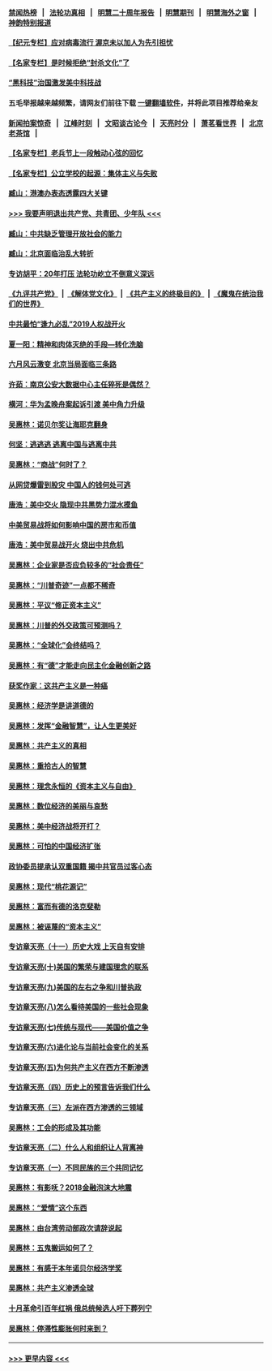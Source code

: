 #### [禁闻热榜](热点新闻.md?=0)  &nbsp;&nbsp;|&nbsp;&nbsp; [法轮功真相](https://github.com/gfw-breaker/truth/blob/master/README.md?=0) &nbsp;&nbsp;|&nbsp;&nbsp; [明慧二十周年报告](https://github.com/gfw-breaker/mh-reports/blob/master/README.md?=0) &nbsp;&nbsp;|&nbsp;&nbsp;[明慧期刊](https://github.com/gfw-breaker/mh-qikan) &nbsp;&nbsp;|&nbsp;&nbsp; [明慧海外之窗](https://github.com/gfw-breaker/mh-news/blob/master/README.md?=0) &nbsp;&nbsp;|&nbsp;&nbsp; [神韵特别报道](https://github.com/gfw-breaker/mh-news/blob/master/shenyun.md?=0)
#### [【纪元专栏】应对病毒流行 渥京未以加人为先引担忧](../pages/nsc423/n11875714.md?t=02260902) 
#### [【名家专栏】是时候拒绝“封杀文化”了](../pages/nsc423/n11814093.md?t=02260902) 
#### [“黑科技”治国激发美中科技战](../pages/nsc423/n11638056.md?t=02260902) 
#### 五毛举报越来越频繁，请网友们前往下载 [一键翻墙软件](https://github.com/gfw-breaker/ssr-accounts)，并将此项目推荐给亲友
#### [新闻拍案惊奇](https://github.com/gfw-breaker/banned-news/blob/master/pages/link4.md) &nbsp;&nbsp;|&nbsp;&nbsp; [江峰时刻](https://github.com/gfw-breaker/banned-news/blob/master/pages/link4.md) &nbsp;&nbsp;|&nbsp;&nbsp; [文昭谈古论今](https://github.com/gfw-breaker/banned-news/blob/master/pages/link4.md) &nbsp;&nbsp;|&nbsp;&nbsp; [天亮时分](https://github.com/gfw-breaker/banned-news/blob/master/pages/link4.md) &nbsp;&nbsp;|&nbsp;&nbsp; [萧茗看世界](https://github.com/gfw-breaker/banned-news/blob/master/pages/link4.md) &nbsp;&nbsp;|&nbsp;&nbsp; [北京老茶馆](https://github.com/gfw-breaker/banned-news/blob/master/pages/link4.md) &nbsp;&nbsp;|&nbsp;&nbsp; 
#### [【名家专栏】老兵节上一段触动心弦的回忆](../pages/nsc423/n11646016.md?t=02260902) 
#### [【名家专栏】公立学校的起源：集体主义与失败](../pages/nsc423/n11601833.md?t=02260902) 
#### [臧山：港澳办表态透露四大关键](../pages/nsc423/n11421628.md?t=02260902) 
#### [>>> 我要声明退出共产党、共青团、少年队 <<<](https://github.com/begood0513/goodnews/blob/master/quit/letter.md) 
#### [臧山：中共缺乏管理开放社会的能力](../pages/nsc423/n11407457.md?t=02260902) 
#### [臧山：北京面临治乱大转折](../pages/nsc423/n11406895.md?t=02260902) 
#### [专访胡平：20年打压 法轮功屹立不倒意义深远](../pages/nsc423/n11398800.md?t=02260902) 
#### [《九评共产党》](https://github.com/begood0513/9ping.md/blob/master/README.md) &nbsp;|&nbsp; [《解体党文化》](../../../../jtdwh.md/blob/master/README.md)  &nbsp;|&nbsp; [《共产主义的终极目的》](../../../../gczydzjmd.md/blob/master/README.md) &nbsp;|&nbsp; [《魔鬼在统治我们的世界》](../../../../mgztzwmdsj.md/blob/master/README.md) 
#### [中共最怕“逢九必乱”2019人权战开火](../pages/nsc423/n11385248.md?t=02260902) 
#### [夏一阳：精神和肉体灭绝的手段—转化洗脑](../pages/nsc423/n11368250.md?t=02260902) 
#### [六月风云激变 北京当局面临三条路](../pages/nsc423/n11313668.md?t=02260902) 
#### [许茹：南京公安大数据中心主任猝死是偶然？](../pages/nsc423/n11064744.md?t=02260902) 
#### [横河：华为孟晚舟案起诉引渡 美中角力升级](../pages/nsc423/n11027230.md?t=02260902) 
#### [吴惠林：诺贝尔奖让海耶克翻身](../pages/nsc423/n10890049.md?t=02260902) 
#### [何坚：逃逃逃 逃离中国与逃离中共](../pages/nsc423/n10592891.md?t=02260902) 
#### [吴惠林：“商战”何时了？](../pages/nsc423/n10573558.md?t=02260902) 
#### [从网贷爆雷到股灾 中国人的钱何处可逃](../pages/nsc423/n10572800.md?t=02260902) 
#### [唐浩：美中交火 隐现中共黑势力混水摸鱼](../pages/nsc423/n10544040.md?t=02260902) 
#### [中美贸易战将如何影响中国的房市和币值](../pages/nsc423/n10543697.md?t=02260902) 
#### [唐浩：美中贸易战开火 烧出中共危机](../pages/nsc423/n10540126.md?t=02260902) 
#### [吴惠林：企业家是否应负较多的“社会责任”](../pages/nsc423/n10535022.md?t=02260902) 
#### [吴惠林：“川普奇迹”一点都不稀奇](../pages/nsc423/n10512808.md?t=02260902) 
#### [吴惠林：平议“修正资本主义”](../pages/nsc423/n10495724.md?t=02260902) 
#### [吴惠林：川普的外交政策可预测吗？](../pages/nsc423/n10462387.md?t=02260902) 
#### [吴惠林：“全球化”会终结吗？](../pages/nsc423/n10452838.md?t=02260902) 
#### [吴惠林：有“德”才能走向民主化金融创新之路](../pages/nsc423/n10432292.md?t=02260902) 
#### [获奖作家：这共产主义是一种癌](../pages/nsc423/n10431541.md?t=02260902) 
#### [吴惠林：经济学是讲道德的](../pages/nsc423/n10398014.md?t=02260902) 
#### [吴惠林：发挥“金融智慧”，让人生更美好](../pages/nsc423/n10375019.md?t=02260902) 
#### [吴惠林：共产主义的真相](../pages/nsc423/n10351394.md?t=02260902) 
#### [吴惠林：重拾古人的智慧](../pages/nsc423/n10337691.md?t=02260902) 
#### [吴惠林：理念永恒的《资本主义与自由》](../pages/nsc423/n10316274.md?t=02260902) 
#### [吴惠林：数位经济的美丽与哀愁](../pages/nsc423/n10292946.md?t=02260902) 
#### [吴惠林：美中经济战将开打？](../pages/nsc423/n10258825.md?t=02260902) 
#### [吴惠林：可怕的中国经济扩张](../pages/nsc423/n10219147.md?t=02260902) 
#### [政协委员提承认双重国籍 揭中共官员过客心态](../pages/nsc423/n10208809.md?t=02260902) 
#### [吴惠林：现代“桃花源记”](../pages/nsc423/n10185234.md?t=02260902) 
#### [吴惠林：富而有德的洛克斐勒](../pages/nsc423/n10142264.md?t=02260902) 
#### [吴惠林：被诬蔑的“资本主义”](../pages/nsc423/n10124816.md?t=02260902) 
#### [专访章天亮（十一）历史大戏 上天自有安排](../pages/nsc423/n10094905.md?t=02260902) 
#### [专访章天亮(十)美国的繁荣与建国理念的联系](../pages/nsc423/n10094899.md?t=02260902) 
#### [专访章天亮(九)美国的左右之争和川普执政](../pages/nsc423/n10094889.md?t=02260902) 
#### [专访章天亮(八)怎么看待美国的一些社会现象](../pages/nsc423/n10094857.md?t=02260902) 
#### [专访章天亮(七)传统与现代——美国价值之争](../pages/nsc423/n10093140.md?t=02260902) 
#### [专访章天亮(六)进化论与当前社会变化的关系](../pages/nsc423/n10092036.md?t=02260902) 
#### [专访章天亮(五)为何共产主义在西方不断渗透](../pages/nsc423/n10083620.md?t=02260902) 
#### [专访章天亮（四）历史上的预言告诉我们什么](../pages/nsc423/n10083606.md?t=02260902) 
#### [专访章天亮（三）左派在西方渗透的三领域](../pages/nsc423/n10081115.md?t=02260902) 
#### [吴惠林：工会的形成及其功能](../pages/nsc423/n10080633.md?t=02260902) 
#### [专访章天亮（二）什么人和组织让人背离神](../pages/nsc423/n10076637.md?t=02260902) 
#### [专访章天亮（一）不同民族的三个共同记忆](../pages/nsc423/n10074188.md?t=02260902) 
#### [吴惠林：有影呒？2018金融泡沫大地震](../pages/nsc423/n10040534.md?t=02260902) 
#### [吴惠林：“爱情”这个东西](../pages/nsc423/n10019423.md?t=02260902) 
#### [吴惠林：由台湾劳动部政次请辞说起](../pages/nsc423/n9979679.md?t=02260902) 
#### [吴惠林：五鬼搬运如何了？](../pages/nsc423/n9925338.md?t=02260902) 
#### [吴惠林：有感于本年诺贝尔经济学奖](../pages/nsc423/n9871883.md?t=02260902) 
#### [吴惠林：共产主义渗透全球](../pages/nsc423/n9812748.md?t=02260902) 
#### [十月革命引百年红祸 俄总统候选人吁下葬列宁](../pages/nsc423/n9810182.md?t=02260902) 
#### [吴惠林：停滞性膨胀何时来到？](../pages/nsc423/n9764136.md?t=02260902) 

----
#### [ >>> 更早内容 <<< ](../indexes/nsc423-earlier.md)
